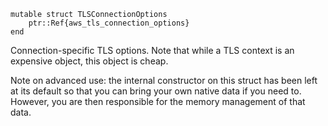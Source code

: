 ```
mutable struct TLSConnectionOptions
    ptr::Ref{aws_tls_connection_options}
end
```

Connection-specific TLS options. Note that while a TLS context is an expensive object, this object is cheap.

Note on advanced use: the internal constructor on this struct has been left at its default so that you can bring your own native data if you need to. However, you are then responsible for the memory management of that data.

